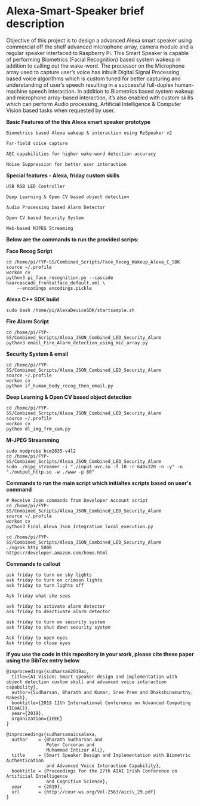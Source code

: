 # Alexa-Smart-Speaker brief description 

Objective of this project is to design a advanced Alexa smart speaker using commercial off the shelf advanced microphone array, camera module and a regular speaker interfaced to Raspberry Pi. This Smart Speaker is capable of performing Biometrics (Facial Recognition) based system wakeup in addition to calling out the wake-word. The processor on the Microphone array used to capture user’s voice has inbuilt Digital Signal Processing based voice algorithms which is custom tuned for better capturing and understanding of user’s speech resulting in a successful full-duplex human-machine speech interaction. In addition to Biometrics based system wakeup and microphone array-based interaction, it’s also enabled with custom skills which can perform Audio processing, Artificial Intelligence & Computer Vision based tasks when requested by user. 

**Basic Features of the this Alexa smart speaker prototype**

    Biometrics based Alexa wakeup & interaction using ReSpeaker v2

    Far-field voice capture 

    AEC capabilities for higher wake-word detection accuracy

    Noise Suppression for better user interaction 

**Special features - Alexa, friday custom skills** 

    USB RGB LED Controller

    Deep Learning & Open CV based object detection

    Audio Processing based Alarm Detector 

    Open CV based Security System

    Web-based MJPEG Streaming

**Below are the commands to run the provided scrips:** 

**Face Recog Script**

	cd /home/pi/FYP-SS/Combined_Scripts/Face_Recog_Wakeup_Alexa_C_SDK
	source ~/.profile
	workon cv
	python3 pi_face_recognition.py --cascade haarcascade_frontalface_default.xml \
	    --encodings encodings.pickle

**Alexa C++ SDK build** 	

    sudo bash /home/pi/AlexaDeviceSDK/startsample.sh

**Fire Alarm Script**  

    cd /home/pi/FYP-SS/Combined_Scripts/Alexa_JSON_Combined_LED_Security_Alarm
    python3 email_Fire_Alarm_detection_using_mic_array.py

**Security System & email**

    cd /home/pi/FYP-SS/Combined_Scripts/Alexa_JSON_Combined_LED_Security_Alarm
    source ~/.profile
    workon cv
    python if_human_body_recog_then_email.py

**Deep Learning & Open CV based object detection**

    cd /home/pi/FYP-SS/Combined_Scripts/Alexa_JSON_Combined_LED_Security_Alarm
    source ~/.profile
    workon cv
    python dl_img_frm_cam.py

**M-JPEG Streamming**

    sudo modprobe bcm2835-v4l2
    cd /home/pi/FYP-SS/Combined_Scripts/Alexa_JSON_Combined_LED_Security_Alarm
    sudo ./mjpg_streamer -i "./input_uvc.so -f 10 -r 640x320 -n -y" -o "./output_http.so -w ./www -p 80"

**Commands to run the main script which initialtes scripts based on user's command**  

    # Receive Json commands from Developer Account script 
    cd /home/pi/FYP-SS/Combined_Scripts/Alexa_JSON_Combined_LED_Security_Alarm
    source ~/.profile
    workon cv
    python3 Final_Alexa_Json_Integration_local_execution.py

    cd /home/pi/FYP-SS/Combined_Scripts/Alexa_JSON_Combined_LED_Security_Alarm
    ./ngrok http 5000
    https://developer.amazon.com/home.html
    
**Commands to callout**

	ask friday to turn on sky lights
	ask friday to turn on crimson lights
	ask friday to turn lights off

	Ask friday what she sees

	ask friday to activate alarm detector 
	ask friday to deactivate alarm detector

	ask friday to turn on security system 
	ask friday to shut down security system

	Ask friday to open eyes
	Ask friday to close eyes

**If you use the code in this repository in your work, please cite these paper using the BibTex entry below**

```
@inproceedings{sudharsan2019ai,
  title={AI Vision: Smart speaker design and implementation with object detection custom skill and advanced voice interaction capability},
  author={Sudharsan, Bharath and Kumar, Sree Prem and Dhakshinamurthy, Rakesh},
  booktitle={2019 11th International Conference on Advanced Computing (ICoAC)},
  year={2019},
  organization={IEEE}
}

@inproceedings{sudharsanaicsalexa,
  author    = {Bharath Sudharsan and
               Peter Corcoran and
               Muhammad Intizar Ali},
  title     = {Smart Speaker Design and Implementation with Biometric Authentication
               and Advanced Voice Interaction Capability},
  booktitle = {Proceedings for the 27th AIAI Irish Conference on Artificial Intelligence
               and Cognitive Science},
  year      = {2019},
  url       = {http://ceur-ws.org/Vol-2563/aics\_29.pdf}
}

```

